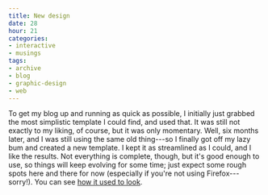 ```yaml
---
title: New design
date: 28
hour: 21
categories:
- interactive
- musings
tags:
- archive
- blog
- graphic-design
- web
---
```


To get my blog up and running as quick as possible, I initially just grabbed the most simplistic template I could find, and used that. It was still not exactly to my liking, of course, but it was only momentary. Well, six months later, and I was still using the same old thing---so I finally got off my lazy bum and created a new template. I kept it as streamlined as I could, and I like the results. Not everything is complete, though, but it's good enough to use, so things will keep evolving for some time; just expect some rough spots here and there for now (especially if you're not using Firefox---sorry!). You can see [how it used to look](http://blog.agj.cl/wp-content/uploads/2008/12/oldblogtemplate.png).
